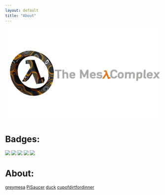 ```yaml
---
layout: default
title: "About"
---
```


<img src="/images/bannerlogo.png" alt="bannerlogo" class="bannerlogo">

<h1 class="text-center">Badges:</h1>
<a href="https://discord.com/invite/7qTNdXd"><img src="https://img.shields.io/badge/Discord-7qTNdXd?logo=discord&amp;logoColor=white&amp;color=5865F2"></a>
<a href="https://github.com/Bored-Entertainment/themesacomplex/commits/main"><img src="https://badgen.net/github/commits/Bored-Entertainment/themesacomplex/main"></a>
<img src="https://img.shields.io/github/repo-size/Bored-Entertainment/themesacomplex?color=blue">
<a href="https://github.com/Bored-Entertainment/themesacomplex/commits/main"><img src="https://img.shields.io/github/last-commit/Bored-Entertainment/themesacomplex"></a>
<a href="https://github.com/Bored-Entertainment/badges/commits/main"><img src="https://badgen.net/github/commits/Bored-Entertainment/badges/main"></a>
<h1 class="text-center">About:</h1>
<a class="list" href="greymesa">greymesa</a>
<a class="list" href="pisaucer">PiSaucer</a>
<a class="list" href="duck">duck</a>
<a class="list" href="cupofdirtfordinner">cupofdirtfordinner</a>
<script>
document.getElementById("aboutNav").classList.add("active");
</script>
